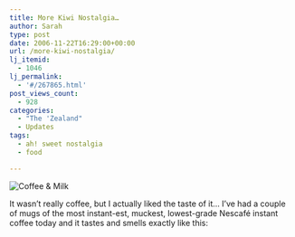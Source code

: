```yaml
---
title: More Kiwi Nostalgia…
author: Sarah
type: post
date: 2006-11-22T16:29:00+00:00
url: /more-kiwi-nostalgia/
lj_itemid:
  - 1046
lj_permalink:
  - '#/267865.html'
post_views_count:
  - 928
categories:
  - "The 'Zealand"
  - Updates
tags:
  - ah! sweet nostalgia
  - food

---
```

![Coffee & Milk](https://d3fa68hw0m2vcc.cloudfront.net/3b6/21408054.jpeg)

It wasn&#8217;t really coffee, but I actually liked the taste of it&#8230; I&#8217;ve had a couple of mugs of the most instant-est, muckest, lowest-grade Nescafé instant coffee today and it tastes and smells exactly like&nbsp;this:

